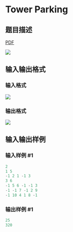 # Tower Parking

## 题目描述

[problemUrl]: https://uva.onlinejudge.org/index.php?option=com_onlinejudge&Itemid=8&category=243&page=show_problem&problem=3284

[PDF](https://uva.onlinejudge.org/external/121/p12132.pdf)

![](https://cdn.luogu.com.cn/upload/vjudge_pic/UVA12132/c9a806ca2bff6caa83783da35a5e8c633ef2acbc.png)

## 输入输出格式

### 输入格式

![](https://cdn.luogu.com.cn/upload/vjudge_pic/UVA12132/2fc1813874187ff1322013186e2933350c6d97ef.png)

### 输出格式

![](https://cdn.luogu.com.cn/upload/vjudge_pic/UVA12132/db33817aa0ea3c6931c85dde619ef30aa11e98b9.png)

## 输入输出样例

### 输入样例 #1

```cpp
2
1 5
-1 2 1 -1 3
3 6
-1 5 6 -1 -1 3
-1 -1 7 -1 2 9
-1 10 4 1 8 -1
```


### 输出样例 #1

```cpp
25
320
```



